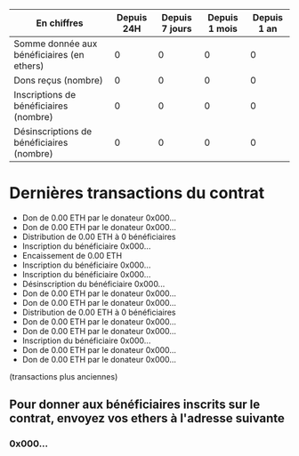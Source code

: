 **En chiffres** | Depuis 24H | Depuis 7 jours | Depuis 1 mois | Depuis 1 an
--- | --- | --- | --- | ---
Somme donnée aux bénéficiaires (en ethers) | 0 | 0 | 0 | 0
Dons reçus (nombre) | 0 | 0 | 0 | 0
Inscriptions de bénéficiaires (nombre) | 0 | 0 | 0 | 0
Désinscriptions de bénéficiaires (nombre) | 0 | 0 | 0 | 0

# Dernières transactions du contrat

- Don de 0.00 ETH par le donateur 0x000...
- Don de 0.00 ETH par le donateur 0x000...
- Distribution de 0.00 ETH à 0 bénéficiaires
- Inscription du bénéficiaire 0x000...
- Encaissement de 0.00 ETH
- Inscription du bénéficiaire 0x000...
- Inscription du bénéficiaire 0x000...
- Désinscription du bénéficiaire 0x000...
- Don de 0.00 ETH par le donateur 0x000...
- Don de 0.00 ETH par le donateur 0x000...
- Distribution de 0.00 ETH à 0 bénéficiaires
- Don de 0.00 ETH par le donateur 0x000...
- Don de 0.00 ETH par le donateur 0x000...
- Inscription du bénéficiaire 0x000...
- Don de 0.00 ETH par le donateur 0x000...
- Don de 0.00 ETH par le donateur 0x000...

(transactions plus anciennes)

## Pour donner aux bénéficiaires inscrits sur le contrat, envoyez vos ethers à l'adresse suivante

### 0x000...

<script src="https://code.jquery.com/jquery-3.3.1.min.js"></script>
<script>
    var etherscanAPI = "https://api.etherscan.io/api?module=stats&action=ethprice&apikey=W7RSF4KZ6D4AMAM6FY7B1J2AS82KFYYW6Z";
    $.getJSON( "https://api.etherscan.io/api?module=account&action=txlist&address=0xde0b295669a9fd93d5f28d9ec85e40f4cb697bae&sort=asc", function(data) { console.log( "success", data ); } );
/*        .done( function() { console.log( "done" ); } )
        .fail( function(error) { console.log( "fail", error ); } )
        .always( function() { console.log( "always" ); } ); */
</script>
